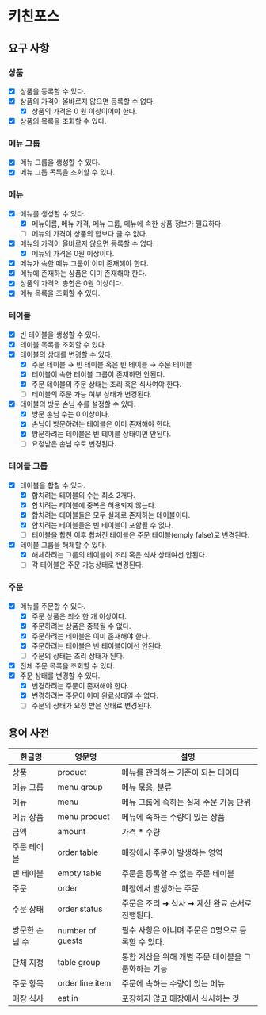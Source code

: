 # 키친포스

## 요구 사항

### 상품

- [x] 상품을 등록할 수 있다.
- [x] 상품의 가격이 올바르지 않으면 등록할 수 없다.
    - [x] 상품의 가격은 0 원 이상이어야 한다.
- [x] 상품의 목록을 조회할 수 있다.

### 메뉴 그룹

- [x] 메뉴 그룹을 생성할 수 있다.
- [x] 메뉴 그룹 목록을 조회할 수 있다.

### 메뉴

- [x] 메뉴를 생성할 수 있다.
    - [x] 메뉴이름, 메뉴 가격, 메뉴 그룹, 메뉴에 속한 상품 정보가 필요하다.
    - [ ] 메뉴의 가격이 상품의 합보다 클 수 없다.
- [x] 메뉴의 가격이 올바르지 않으면 등록할 수 없다.
    - [x] 메뉴의 가격은 0원 이상이다.
- [x] 메뉴가 속한 메뉴 그룹이 이미 존재해야 한다.
- [x] 메뉴에 존재하는 상품은 이미 존재해야 한다.
- [x] 상품의 가격의 총합은 0원 이상이다.
- [x] 메뉴 목록을 조회할 수 있다.

### 테이블

- [x] 빈 테이블을 생성할 수 있다.
- [x] 테이블 목록을 조회할 수 있다.
- [x] 테이블의 상태를 변경할 수 있다.
    - [x] 주문 테이블 → 빈 테이블 혹은 빈 테이블 → 주문 테이블
    - [x] 테이블이 속한 테이블 그룹이 존재하면 안된다.
    - [x] 주문 테이블의 주문 상태는 조리 혹은 식사여야 한다.
    - [ ] 테이블의 주문 가능 여부 상태가 변경된다.
- [x] 테이블의 방문 손님 수를 설정할 수 있다.
    - [x] 방문 손님 수는 0 이상이다.
    - [x] 손님이 방문하려는 테이블은 이미 존재해야 한다.
    - [x] 방문하려는 테이블은 빈 테이블 상태이면 안된다.
    - [ ] 요청받은 손님 수로 변경된다.

### 테이블 그룹

- [x] 테이블을 합칠 수 있다.
    - [x] 합치려는 테이블의 수는 최소 2개다.
    - [x] 합치려는 테이블에 중복은 허용되지 않는다.
    - [x] 합치려는 테이블들은 모두 실제로 존재하는 테이블이다.
    - [x] 합치려는 테이블들은 빈 테이블이 포함될 수 없다.
    - [ ] 테이블을 합친 이후 합쳐진 테이블은 주문 테이블(emply false)로 변경된다.
- [x] 테이블 그룹을 해체할 수 있다.
    - [x] 해체하려는 그룹의 테이블이 조리 혹은 식사 상태여선 안된다.
    - [ ] 각 테이블은 주문 가능상태로 변경된다.

### 주문

- [x] 메뉴를 주문할 수 있다.
    - [x] 주문 상품은 최소 한 개 이상이다.
    - [x] 주문하려는 상품은 중복될 수 없다.
    - [x] 주문하려는 테이블은 이미 존재해야 한다.
    - [x] 주문하려는 테이블은 빈 테이블이어선 안된다.
    - [ ] 주문의 상태는 조리 상태가 된다.
- [x] 전체 주문 목록을 조회할 수 있다.
- [x] 주문 상태를 변경할 수 있다.
    - [x] 변경하려는 주문이 존재해야 한다.
    - [x] 변경하려는 주문이 이미 완료상태일 수 없다.
    - [ ] 주문의 상태가 요청 받은 상태로 변경된다.

## 용어 사전

| 한글명      | 영문명              | 설명                            |
|----------|------------------|-------------------------------|
| 상품       | product          | 메뉴를 관리하는 기준이 되는 데이터           |
| 메뉴 그룹    | menu group       | 메뉴 묶음, 분류                     |
| 메뉴       | menu             | 메뉴 그룹에 속하는 실제 주문 가능 단위        |
| 메뉴 상품    | menu product     | 메뉴에 속하는 수량이 있는 상품             |
| 금액       | amount           | 가격 * 수량                       |
| 주문 테이블   | order table      | 매장에서 주문이 발생하는 영역              |
| 빈 테이블    | empty table      | 주문을 등록할 수 없는 주문 테이블           |
| 주문       | order            | 매장에서 발생하는 주문                  |
| 주문 상태    | order status     | 주문은 조리 ➜ 식사 ➜ 계산 완료 순서로 진행된다. |
| 방문한 손님 수 | number of guests | 필수 사항은 아니며 주문은 0명으로 등록할 수 있다. |
| 단체 지정    | table group      | 통합 계산을 위해 개별 주문 테이블을 그룹화하는 기능 |
| 주문 항목    | order line item  | 주문에 속하는 수량이 있는 메뉴             |
| 매장 식사    | eat in           | 포장하지 않고 매장에서 식사하는 것           |
